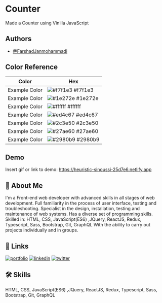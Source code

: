 
# Counter

Made a Counter using Vinilla JavaScript


## Authors

- [@FarshadJanmohammadi](https://www.github.com/farshadjanmohammadi)

## Color Reference

| Color             | Hex                                                                |
| ----------------- | ------------------------------------------------------------------ |
| Example Color | ![#f7f1e3](https://via.placeholder.com/10/f7f1e3?text=+) #f7f1e3 |
| Example Color | ![#1e272e](https://via.placeholder.com/10/1e272e?text=+) #1e272e |
| Example Color | ![#ffffff](https://via.placeholder.com/10/ffffff?text=+) #ffffff |
| Example Color | ![#ed4c67](https://via.placeholder.com/10/ed4c67?text=+) #ed4c67 |
| Example Color | ![#2c3e50](https://via.placeholder.com/10/2c3e50?text=+) #2c3e50 |
| Example Color | ![#27ae60](https://via.placeholder.com/10/27ae60?text=+) #27ae60 |
| Example Color | ![#2980b9](https://via.placeholder.com/10/2980b9?text=+) #2980b9 |



## Demo

Insert gif or link to demo:
https://heuristic-sinoussi-25d7e6.netlify.app


## 🚀 About Me
I'm a Front-end web developer with advanced skills in all stages of web development. Full familiarity in the process of user interface, testing and troubleshooting. Specialist in the design, installation, testing and maintenance of web systems. Has a diverse set of programming skills. Skilled in:
HTML, CSS, JavaScript(ES6) ,JQuery, ReactJS, Redux, Typescript, Sass, Bootstrap, Git, GraphQL 
With the ability to carry out projects individually and in groups.


## 🔗 Links
[![portfolio](https://img.shields.io/badge/my_portfolio-000?style=for-the-badge&logo=ko-fi&logoColor=white)](https://github.com/farshadjanmohammadi)
[![linkedin](https://img.shields.io/badge/linkedin-0A66C2?style=for-the-badge&logo=linkedin&logoColor=white)](https://www.linkedin.com/in/farshadjanmohammadi)
[![twitter](https://img.shields.io/badge/twitter-1DA1F2?style=for-the-badge&logo=twitter&logoColor=white)](https://twitter.com/farshadjanm1)


## 🛠 Skills

HTML, CSS, JavaScript(ES6) ,JQuery, ReactJS, Redux, Typescript, Sass, Bootstrap, Git, GraphQL 


